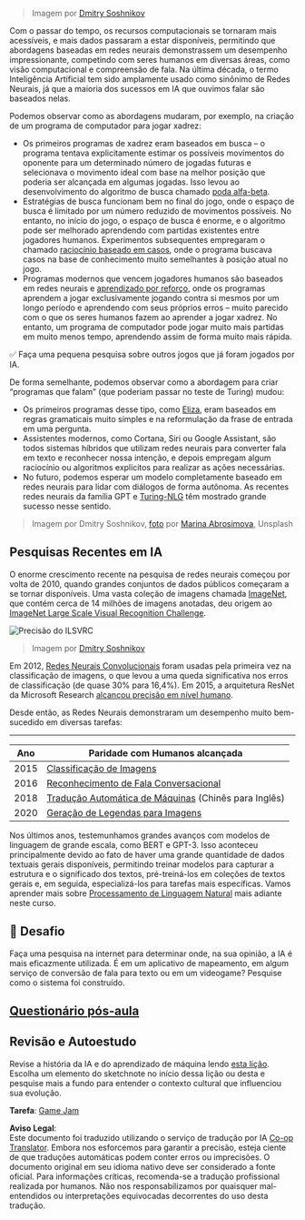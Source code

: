 <!--
CO_OP_TRANSLATOR_METADATA:
{
  "original_hash": "5d1cbc67a9690adb5b33adf297794087",
  "translation_date": "2025-08-26T09:00:29+00:00",
  "source_file": "lessons/1-Intro/README.md",
  "language_code": "br"
}
-->
> Imagem por [Dmitry Soshnikov](http://soshnikov.com)

Com o passar do tempo, os recursos computacionais se tornaram mais acessíveis, e mais dados passaram a estar disponíveis, permitindo que abordagens baseadas em redes neurais demonstrassem um desempenho impressionante, competindo com seres humanos em diversas áreas, como visão computacional e compreensão de fala. Na última década, o termo Inteligência Artificial tem sido amplamente usado como sinônimo de Redes Neurais, já que a maioria dos sucessos em IA que ouvimos falar são baseados nelas.

Podemos observar como as abordagens mudaram, por exemplo, na criação de um programa de computador para jogar xadrez:

* Os primeiros programas de xadrez eram baseados em busca – o programa tentava explicitamente estimar os possíveis movimentos do oponente para um determinado número de jogadas futuras e selecionava o movimento ideal com base na melhor posição que poderia ser alcançada em algumas jogadas. Isso levou ao desenvolvimento do algoritmo de busca chamado [poda alfa-beta](https://en.wikipedia.org/wiki/Alpha%E2%80%93beta_pruning).
* Estratégias de busca funcionam bem no final do jogo, onde o espaço de busca é limitado por um número reduzido de movimentos possíveis. No entanto, no início do jogo, o espaço de busca é enorme, e o algoritmo pode ser melhorado aprendendo com partidas existentes entre jogadores humanos. Experimentos subsequentes empregaram o chamado [raciocínio baseado em casos](https://en.wikipedia.org/wiki/Case-based_reasoning), onde o programa buscava casos na base de conhecimento muito semelhantes à posição atual no jogo.
* Programas modernos que vencem jogadores humanos são baseados em redes neurais e [aprendizado por reforço](https://en.wikipedia.org/wiki/Reinforcement_learning), onde os programas aprendem a jogar exclusivamente jogando contra si mesmos por um longo período e aprendendo com seus próprios erros – muito parecido com o que os seres humanos fazem ao aprender a jogar xadrez. No entanto, um programa de computador pode jogar muito mais partidas em muito menos tempo, aprendendo assim de forma muito mais rápida.

✅ Faça uma pequena pesquisa sobre outros jogos que já foram jogados por IA.

De forma semelhante, podemos observar como a abordagem para criar “programas que falam” (que poderiam passar no teste de Turing) mudou:

* Os primeiros programas desse tipo, como [Eliza](https://en.wikipedia.org/wiki/ELIZA), eram baseados em regras gramaticais muito simples e na reformulação da frase de entrada em uma pergunta.
* Assistentes modernos, como Cortana, Siri ou Google Assistant, são todos sistemas híbridos que utilizam redes neurais para converter fala em texto e reconhecer nossa intenção, e depois empregam algum raciocínio ou algoritmos explícitos para realizar as ações necessárias.
* No futuro, podemos esperar um modelo completamente baseado em redes neurais para lidar com diálogos de forma autônoma. As recentes redes neurais da família GPT e [Turing-NLG](https://turing.microsoft.com/) têm mostrado grande sucesso nesse sentido.

> Imagem por Dmitry Soshnikov, [foto](https://unsplash.com/photos/r8LmVbUKgns) por [Marina Abrosimova](https://unsplash.com/@abrosimova_marina_foto), Unsplash

## Pesquisas Recentes em IA

O enorme crescimento recente na pesquisa de redes neurais começou por volta de 2010, quando grandes conjuntos de dados públicos começaram a se tornar disponíveis. Uma vasta coleção de imagens chamada [ImageNet](https://en.wikipedia.org/wiki/ImageNet), que contém cerca de 14 milhões de imagens anotadas, deu origem ao [ImageNet Large Scale Visual Recognition Challenge](https://image-net.org/challenges/LSVRC/).

![Precisão do ILSVRC](../../../../lessons/1-Intro/images/ilsvrc.gif)

> Imagem por [Dmitry Soshnikov](http://soshnikov.com)

Em 2012, [Redes Neurais Convolucionais](../4-ComputerVision/07-ConvNets/README.md) foram usadas pela primeira vez na classificação de imagens, o que levou a uma queda significativa nos erros de classificação (de quase 30% para 16,4%). Em 2015, a arquitetura ResNet da Microsoft Research [alcançou precisão em nível humano](https://doi.org/10.1109/ICCV.2015.123).

Desde então, as Redes Neurais demonstraram um desempenho muito bem-sucedido em diversas tarefas:

---

Ano | Paridade com Humanos alcançada
-----|--------
2015 | [Classificação de Imagens](https://doi.org/10.1109/ICCV.2015.123)
2016 | [Reconhecimento de Fala Conversacional](https://arxiv.org/abs/1610.05256)
2018 | [Tradução Automática de Máquinas](https://arxiv.org/abs/1803.05567) (Chinês para Inglês)
2020 | [Geração de Legendas para Imagens](https://arxiv.org/abs/2009.13682)

Nos últimos anos, testemunhamos grandes avanços com modelos de linguagem de grande escala, como BERT e GPT-3. Isso aconteceu principalmente devido ao fato de haver uma grande quantidade de dados textuais gerais disponíveis, permitindo treinar modelos para capturar a estrutura e o significado dos textos, pré-treiná-los em coleções de textos gerais e, em seguida, especializá-los para tarefas mais específicas. Vamos aprender mais sobre [Processamento de Linguagem Natural](../5-NLP/README.md) mais adiante neste curso.

## 🚀 Desafio

Faça uma pesquisa na internet para determinar onde, na sua opinião, a IA é mais eficazmente utilizada. É em um aplicativo de mapeamento, em algum serviço de conversão de fala para texto ou em um videogame? Pesquise como o sistema foi construído.

## [Questionário pós-aula](https://red-field-0a6ddfd03.1.azurestaticapps.net/quiz/201)

## Revisão e Autoestudo

Revise a história da IA e do aprendizado de máquina lendo [esta lição](https://github.com/microsoft/ML-For-Beginners/tree/main/1-Introduction/2-history-of-ML). Escolha um elemento do sketchnote no início dessa lição ou desta e pesquise mais a fundo para entender o contexto cultural que influenciou sua evolução.

**Tarefa**: [Game Jam](assignment.md)

**Aviso Legal**:  
Este documento foi traduzido utilizando o serviço de tradução por IA [Co-op Translator](https://github.com/Azure/co-op-translator). Embora nos esforcemos para garantir a precisão, esteja ciente de que traduções automáticas podem conter erros ou imprecisões. O documento original em seu idioma nativo deve ser considerado a fonte oficial. Para informações críticas, recomenda-se a tradução profissional realizada por humanos. Não nos responsabilizamos por quaisquer mal-entendidos ou interpretações equivocadas decorrentes do uso desta tradução.